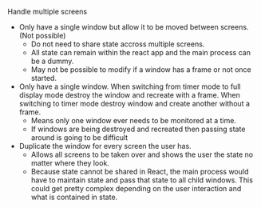 Handle multiple screens
- Only have a single window but allow it to be moved between screens.(Not possible)
  + Do not need to share state accross multiple screens.
  + All state can remain within the react app and the main process can be a dummy.
  - May not be possible to modify if a window has a frame or not once started.
- Only have a single window. When switching from timer mode to full display mode destroy the window and recreate with a frame. When switching to timer mode destroy window and create another without a frame.
  + Means only one window ever needs to be monitored at a time.
  - If windows are being destroyed and recreated then passing state around is going to be difficult
- Duplicate the window for every screen the user has.
  + Allows all screens to be taken over and shows the user the state no matter where they look.
  - Because state cannot be shared in React, the main process would have to maintain state and pass that state to all child windows. This could get pretty complex depending on the user interaction and what is contained in state.